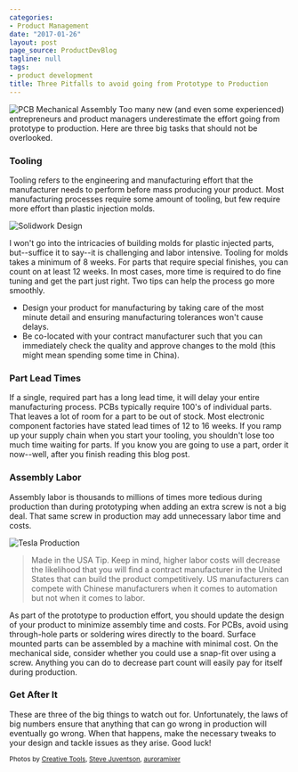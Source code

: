 ```yaml
---
categories:
- Product Management
date: "2017-01-26"
layout: post
page_source: ProductDevBlog
tagline: null
tags:
- product development
title: Three Pitfalls to avoid going from Prototype to Production
---
```


![PCB Mechanical Assembly](/images/pcb-mechanical-assembly.jpg)
Too many new (and even some experienced) entrepreneurs and product managers underestimate the effort going from prototype to production. Here are three big tasks that should not be overlooked.

### Tooling

Tooling refers to the engineering and manufacturing effort that the manufacturer needs to perform before mass producing your product. Most manufacturing processes require some amount of tooling, but few require more effort than plastic injection molds.

![Solidwork Design](/images/solidworks-design.jpg)

I won't go into the intricacies of building molds for plastic injected parts, but--suffice it to say--it is challenging and labor intensive. Tooling for molds takes a minimum of 8 weeks. For parts that require special finishes, you can count on at least 12 weeks. In most cases, more time is required to do fine tuning and get the part just right.  Two tips can help the process go more smoothly.

- Design your product for manufacturing by taking care of the most minute detail and ensuring manufacturing tolerances won't cause delays.
- Be co-located with your contract manufacturer such that you can immediately check the quality and approve changes to the mold (this might mean spending some time in China).

### Part Lead Times

If a single, required part has a long lead time, it will delay your entire manufacturing process. PCBs typically require 100's of individual parts. That leaves a lot of room for a part to be out of stock. Most electronic component factories have stated lead times of 12 to 16 weeks. If you ramp up your supply chain when you start your tooling, you shouldn't lose too much time waiting for parts. If you know you are going to use a part, order it now--well, after you finish reading this blog post.

### Assembly Labor

Assembly labor is thousands to millions of times more tedious during production than during prototyping when adding an extra screw is not a big deal. That same screw in production may add unnecessary labor time and costs.

![Tesla Production](/images/tesla-production.jpg)

> Made in the USA Tip. Keep in mind, higher labor costs will decrease the likelihood that you will find a contract manufacturer in the United States that can build the product competitively.  US manufacturers can compete with Chinese manufacturers when it comes to automation but not when it comes to labor.

As part of the prototype to production effort, you should update the design of your product to minimize assembly time and costs. For PCBs, avoid using through-hole parts or soldering wires directly to the board.  Surface mounted parts can be assembled by a machine with minimal cost. On the mechanical side, consider whether you could use a snap-fit over using a screw. Anything you can do to decrease part count will easily pay for itself during production.

### Get After It

These are three of the big things to watch out for.  Unfortunately, the laws of big numbers ensure that anything that can go wrong in production will eventually go wrong. When that happens, make the necessary tweaks to your design and tackle issues as they arise. Good luck!


<small>Photos by <a target="_blank" href="https://www.flickr.com/photos/creative_tools/">Creative Tools</a>, <a target="_blank" href="https://www.flickr.com/photos/jurvetson/">Steve Juventson</a>, <a href="https://www.flickr.com/photos/auroramixer/" target="_blank">auroramixer</a></small>
